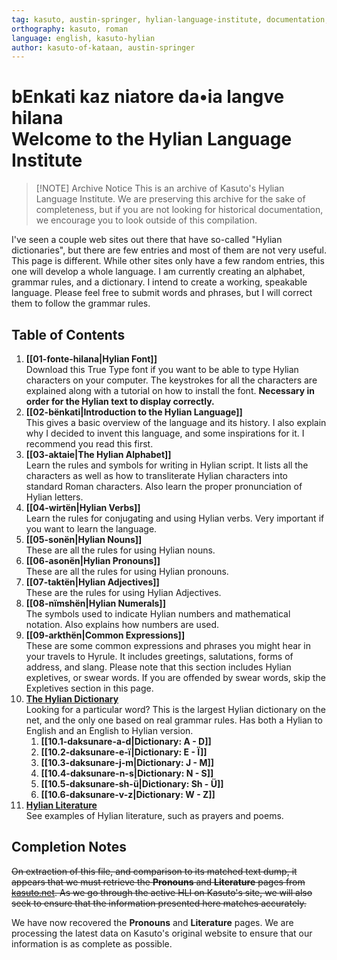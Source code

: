 ```yaml
---
tag: kasuto, austin-springer, hylian-language-institute, documentation, archive,  welcome
orthography: kasuto, roman
language: english, kasuto-hylian
author: kasuto-of-kataan, austin-springer
---
```

# <span class="hylian_kas">bEnkati kaz niatore da•ia langve hilana</span><br>Welcome to the Hylian Language Institute

> [!NOTE] Archive Notice
> This is an archive of Kasuto's Hylian Language Institute. We are preserving this archive for the sake of completeness, but if you are not looking for historical documentation, we encourage you to look outside of this compilation.

I've seen a couple web sites out there that have so-called "Hylian dictionaries", but there are few entries and most of them are not very useful. This page is different. While other sites only have a few random entries, this one will develop a whole language. I am currently creating an alphabet, grammar rules, and a dictionary. I intend to create a working, speakable language. Please feel free to submit words and phrases, but I will correct them to follow the grammar rules.

## Table of Contents

1. **[[01-fonte-hilana|Hylian Font]]**<br>Download this True Type font if you want to be able to type Hylian characters on your computer. The keystrokes for all the characters are explained along with a tutorial on how to install the font. **Necessary in order for the Hylian text to display correctly.**
2. **[[02-bënkati|Introduction to the Hylian Language]]**<br>This gives a basic overview of the language and its history. I also explain why I decided to invent this language, and some inspirations for it. I recommend you read this first.
3. **[[03-aktaie|The Hylian Alphabet]]**<br>Learn the rules and symbols for writing in Hylian script. It lists all the characters as well as how to transliterate Hylian characters into standard Roman characters. Also learn the proper pronunciation of Hylian letters.
4. **[[04-wirtën|Hylian Verbs]]**<br>Learn the rules for conjugating and using Hylian verbs. Very important if you want to learn the language.
5. **[[05-sonën|Hylian Nouns]]**<br>These are all the rules for using Hylian nouns.
6. **[[06-asonën|Hylian Pronouns]]**<br>These are all the rules for using Hylian pronouns.
7. **[[07-taktën|Hylian Adjectives]]**<br>These are the rules for using Hylian Adjectives.
8. **[[08-nïmshën|Hylian Numerals]]**<br>The symbols used to indicate Hylian numbers and mathematical notation. Also explains how numbers are used.
9. **[[09-arkthën|Common Expressions]]**<br>These are some common expressions and phrases you might hear in your travels to Hyrule. It includes greetings, salutations, forms of address, and slang. Please note that this section includes Hylian expletives, or swear words. If you are offended by swear words, skip the Expletives section in this page.
10. **[The Hylian Dictionary](10.0-daksunare.md)**<br>Looking for a particular word? This is the largest Hylian dictionary on the net, and the only one based on real grammar rules. Has both a Hylian to English and an English to Hylian version.
	1. **[[10.1-daksunare-a-d|Dictionary: A - D]]**
	2. **[[10.2-daksunare-e-ï|Dictionary: E - Ï]]**
	3. **[[10.3-daksunare-j-m|Dictionary: J - M]]**
	4. **[[10.4-daksunare-n-s|Dictionary: N - S]]**
	5. **[[10.5-daksunare-sh-ü|Dictionary: Sh - Ü]]**
	6. **[[10.6-daksunare-v-z|Dictionary: W - Z]]**
11. **[Hylian Literature](11-lërdishe.md)**<br>See examples of Hylian literature, such as prayers and poems.

## Completion Notes

~~On extraction of this file, and comparison to its matched text dump, it appears that we must retrieve the **Pronouns** and **Literature** pages from [kasuto.net](http://kasuto.net). As we go through the active HLI on Kasuto's site, we will also seek to ensure that the information presented here matches accurately.~~

We have now recovered the **Pronouns** and **Literature** pages. We are processing the latest data on Kasuto's original website to ensure that our information is as complete as possible.
